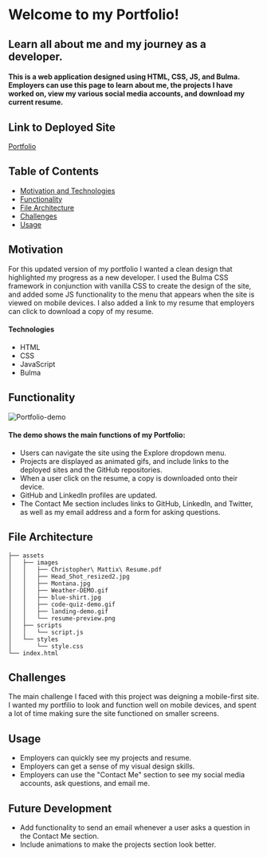 # Welcome to my Portfolio! 
## Learn all about me and my journey as a developer.
#### This is a web application designed using HTML, CSS, JS, and Bulma. Employers can use this page to learn about me, the projects I have worked on, view my various social media accounts, and download my current resume. 

## Link to Deployed Site

[Portfolio](https://beardomattix.github.io/Portfolio/)

## Table of Contents
  * [Motivation and Technologies](#motivation)
  * [Functionality](#functionality)
  * [File Architecture](#file-architecture)
  * [Challenges](#challenges)
  * [Usage](#usage)

## Motivation

For this updated version of my portfolio I wanted a clean design that highlighted my progress as a new developer. I used the Bulma CSS framework in conjunction with vanilla CSS to create the design of the site, and added some JS functionality to the menu that appears when the site is viewed on mobile devices. I also added a link to my resume that employers can click to download a copy of my resume. 

#### Technologies
* HTML
* CSS 
* JavaScript
* Bulma

## Functionality

![Portfolio-demo](https://user-images.githubusercontent.com/82903201/127873720-85edb49e-e372-4519-ac90-f53628414727.gif)


#### The demo shows the main functions of my Portfolio:
* Users can navigate the site using the Explore dropdown menu.
* Projects are displayed as animated gifs, and include links to the deployed sites and the GitHub repositories. 
* When a user click on the resume, a copy is downloaded onto their device.
* GitHub and LinkedIn profiles are updated.
* The Contact Me section includes links to GitHub, LinkedIn, and Twitter, as well as my email address and a form for asking questions. 

## File Architecture
```
├── assets
│   ├── images
│   │   ├── Christopher\ Mattix\ Resume.pdf
│   │   ├── Head_Shot_resized2.jpg
│   │   ├── Montana.jpg
│   │   ├── Weather-DEMO.gif
│   │   ├── blue-shirt.jpg
│   │   ├── code-quiz-demo.gif
│   │   ├── landing-demo.gif
│   │   └── resume-preview.png
│   ├── scripts
│   │   └── script.js
│   └── styles
│       └── style.css
└── index.html
```
## Challenges
The main challenge I faced with this project was deigning a mobile-first site. I wanted my portfilio to look and function well on mobile devices, and spent a lot of time making sure the site functioned on smaller screens. 

## Usage
* Employers can quickly see my projects and resume.  
* Employers can get a sense of my visual design skills. 
* Employers can use the "Contact Me" section to see my social media accounts, ask questions, and email me. 

## Future Development
* Add functionality to send an email whenever a user asks a question in the Contact Me section. 
* Include animations to make the projects section look better. 